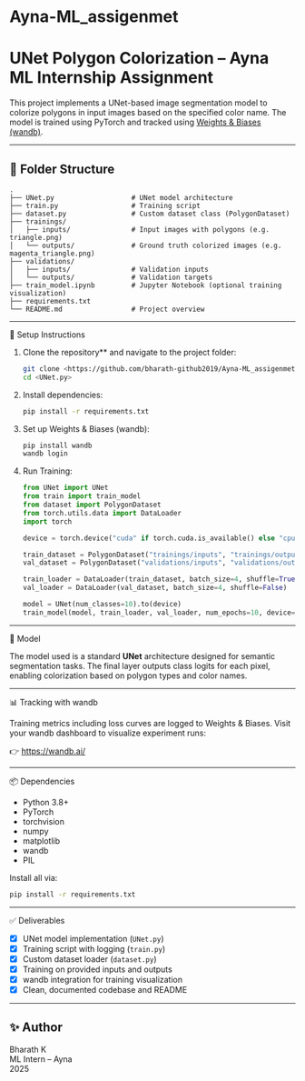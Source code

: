 # Ayna-ML_assigenmet


# UNet Polygon Colorization – Ayna ML Internship Assignment

This project implements a UNet-based image segmentation model to colorize polygons in input images based on the specified color name. The model is trained using PyTorch and tracked using [Weights & Biases (wandb)](https://wandb.ai/site/).

---

## 📁 Folder Structure

```
.
├── UNet.py                   # UNet model architecture
├── train.py                  # Training script
├── dataset.py                # Custom dataset class (PolygonDataset)
├── trainings/
│   ├── inputs/               # Input images with polygons (e.g. triangle.png)
│   └── outputs/              # Ground truth colorized images (e.g. magenta_triangle.png)
├── validations/
│   ├── inputs/               # Validation inputs
│   └── outputs/              # Validation targets
├── train_model.ipynb         # Jupyter Notebook (optional training visualization)
├── requirements.txt
└── README.md                 # Project overview
```

---

🚀 Setup Instructions

1. Clone the repository** and navigate to the project folder:
   ```bash
   git clone <https://github.com/bharath-github2019/Ayna-ML_assigenmet/>
   cd <UNet.py>
   ```

2. Install dependencies:
   ```bash
   pip install -r requirements.txt
   ```

3. Set up Weights & Biases (wandb):
   ```bash
   pip install wandb
   wandb login
   ```

4. Run Training:
   ```python
   from UNet import UNet
   from train import train_model
   from dataset import PolygonDataset
   from torch.utils.data import DataLoader
   import torch

   device = torch.device("cuda" if torch.cuda.is_available() else "cpu")

   train_dataset = PolygonDataset("trainings/inputs", "trainings/outputs")
   val_dataset = PolygonDataset("validations/inputs", "validations/outputs")

   train_loader = DataLoader(train_dataset, batch_size=4, shuffle=True)
   val_loader = DataLoader(val_dataset, batch_size=4, shuffle=False)

   model = UNet(num_classes=10).to(device)
   train_model(model, train_loader, val_loader, num_epochs=10, device=device)
   ```

---

🧠 Model

The model used is a standard **UNet** architecture designed for semantic segmentation tasks. The final layer outputs class logits for each pixel, enabling colorization based on polygon types and color names.

---

📊 Tracking with wandb

Training metrics including loss curves are logged to Weights & Biases. Visit your wandb dashboard to visualize experiment runs:

👉 https://wandb.ai/

---

📦 Dependencies

- Python 3.8+
- PyTorch
- torchvision
- numpy
- matplotlib
- wandb
- PIL

Install all via:
```bash
pip install -r requirements.txt
```

---

✅ Deliverables

- [x] UNet model implementation (`UNet.py`)
- [x] Training script with logging (`train.py`)
- [x] Custom dataset loader (`dataset.py`)
- [x] Training on provided inputs and outputs
- [x] wandb integration for training visualization
- [x] Clean, documented codebase and README

---

## ✨ Author

Bharath K  
ML Intern – Ayna  
2025
